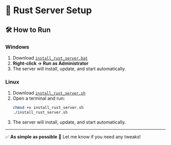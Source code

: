 # 🚀 Rust Server Setup

## 🛠️ How to Run

### **Windows**
1. Download [`install_rust_server.bat`](https://github.com/publicrust/rust-server-setup/blob/main/install_rust_server.bat)
2. **Right-click → Run as Administrator**
3. The server will install, update, and start automatically.

### **Linux**
1. Download [`install_rust_server.sh`](https://github.com/publicrust/rust-server-setup/blob/main/install_rust_server.sh)
2. Open a terminal and run:
   ```bash
   chmod +x install_rust_server.sh
   ./install_rust_server.sh
   ```
3. The server will install, update, and start automatically.

---

✅ **As simple as possible** 🚀 Let me know if you need any tweaks!
